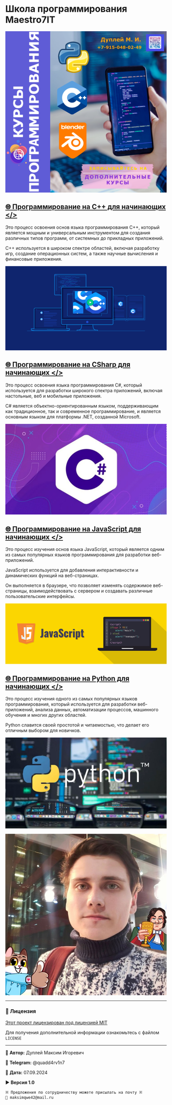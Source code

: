 # Школа программирования Maestro7IT

<!-- ![maestro7it](img/logo_maestro7it.jpg) -->

![courses_booklet](img/courses_booklet.png)

## [🌐 Программирование на С++ для начинающих </>](https://github.com/QuadDarv1ne/maestro7it_education/tree/main/c_plus_plus)

Это процесс освоения основ языка программирования C++, который является мощным и универсальным инструментом для создания различных типов программ, от системных до прикладных приложений.

C++ используется в широком спектре областей, включая разработку игр, создание операционных систем, а также научные вычисления и финансовые приложения.

![c_plus_plus](img/c_plus_plus.png)

## [🌐 Программирование на СSharp для начинающих </>](https://github.com/QuadDarv1ne/maestro7it_education/tree/main/c_sharp)

Это процесс освоения языка программирования C#, который используется для разработки широкого спектра приложений, включая настольные, веб и мобильные приложения.

C# является объектно-ориентированным языком, поддерживающим как традиционное, так и современное программирование, и является основным языком для платформы .NET, созданной Microsoft.

![c_sharp](img/c_sharp.png)

## [🌐 Программирование на JavaScript для начинающих </>](https://github.com/QuadDarv1ne/maestro7it_education/tree/main/javascript)

Это процесс изучения основ языка JavaScript, который является одним из самых популярных языков программирования для разработки веб-приложений.

JavaScript используется для добавления интерактивности и динамических функций на веб-страницах.

Он выполняется в браузере, что позволяет изменять содержимое веб-страницы, взаимодействовать с сервером и создавать различные пользовательские интерфейсы.

![javascript](img/javascript.png)

## [🌐 Программирование на Python для начинающих </>](https://github.com/QuadDarv1ne/maestro7it_education/tree/main/python)

Это процесс изучения одного из самых популярных языков программирования, который используется для разработки веб-приложений, анализа данных, автоматизации процессов, машинного обучения и многих других областей.

Python славится своей простотой и читаемостью, что делает его отличным выбором для новичков.
 
![python](img/python.png)

![dupley_maxim_igorevich](img/DupleyMI.jpg)

---

### 📄 Лицензия

[Этот проект лицензирован под лицензией MIT](LICENCE)

Для получения дополнительной информации ознакомьтесь с файлом `LICENSE`

---

💼 **Автор:** Дуплей Максим Игоревич

📲 **Telegram:** @quadd4rv1n7

📅 **Дата:** 07.09.2024

▶️ **Версия 1.0**

```
※ Предложения по сотрудничеству можете присылать на почту ※
📧 maksimqwe42@mail.ru
```
